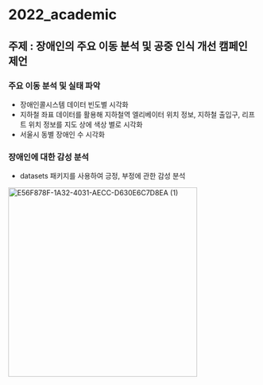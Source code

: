 # 2022_academic
## 주제 : 장애인의 주요 이동 분석 및 공중 인식 개선 캠페인 제언
### 주요 이동 분석 및 실태 파악
* 장애인콜시스템 데이터 빈도별 시각화
* 지하철 좌표 데이터를 활용해 지하철역 엘리베이터 위치 정보, 지하철 출입구, 리프트 위치 정보를 지도 상에 색상 별로 시각화
* 서울시 동별 장애인 수 시각화

### 장애인에 대한 감성 분석 
* datasets 패키지를 사용하여 긍정, 부정에 관한 감성 분석

<img width="380" alt="E56F878F-1A32-4031-AECC-D630E6C7D8EA (1)" src="https://user-images.githubusercontent.com/100768412/182272307-73d956ff-3a7b-45c2-b407-19a02152e0da.png">
